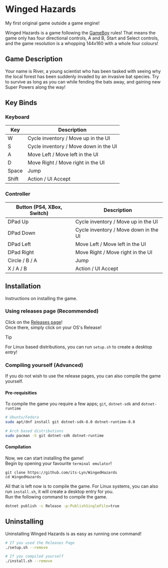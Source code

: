 # Winged Hazards

My first original game outside a game engine!

Winged Hazards is a game following the [GameBoy](https://en.wikipedia.org/wiki/Game_Boy) rules! That means the game only has four directional controls, A and B, Start and Select controls, and the game resolution is a whopping 144x160 with a whole four colours!

## Game Description
Your name is River, a young scientist who has been tasked with seeing why the local forest has been suddenly invaded by an invasive bat species. Try to survive as long as you can while fending the bats away, and gaining new Super Powers along the way!

## Key Binds

### Keyboard
| Key   | Description                           |
|-------|---------------------------------------|
| W     | Cycle inventory / Move up in the UI   |
| S     | Cycle inventory / Move down in the UI |
| A     | Move Left / Move left in the UI       |
| D     | Move Right / Move right in the UI     |
| Space | Jump                                  |
| Shift | Action / UI Accept                    |

### Controller
| Button (PS4, XBox, Switch) | Description                           |
|----------------------------|---------------------------------------|
| DPad Up                    | Cycle inventory / Move up in the UI   |
| DPad Down                  | Cycle inventory / Move down in the UI |
| DPad Left                  | Move Left / Move left in the UI       |
| DPad Right                 | Move Right / Move right in the UI     |
| Circle / B / A             | Jump                                  |
| X / A / B                  | Action / UI Accept                    |

## Installation
Instructions on installing the game.

### Using releases page (Recommended)
Click on the [Releases page](https://github.com/its-Lyn/WingedHazards/releases)! <br>
Once there, simply click on your OS's Release!

> [!TIP]
> For Linux based distributions, you can run `setup.sh` to create a desktop entry!

### Compiling yourself (Advanced)
If you do not wish to use the release pages, you can also compile the game yourself.

#### Pre-requisities
To compile the game you require a few apps; `git`, `dotnet-sdk` and `dotnet-runtime`

```bash
# Ubuntu/Fedora
sudo apt/dnf install git dotnet-sdk-8.0 dotnet-runtime-8.0

# Arch based distributions
sudo pacman -S git dotnet-sdk dotnet-runtime
```

#### Compilation
Now, we can start installing the game! <br>
Begin by opening your favourite `terminal emulator`!

```
git clone https://github.com/its-Lyn/WingedHazards
cd WingedHazards
```

All that is left now is to compile the game. For Linux systems, you can also run `install.sh`, it will create a desktop entry for you. <br>
Run the following command to compile the game.
```bash
dotnet publish -c Release -p:PublishSingleFile=true
```

## Uninstalling
Uninstalling Winged Hazards is as easy as running one command!
```bash
# If you used the Releases Page
./setup.sh --remove

# If you compiled yourself
./install.sh --remove
```
